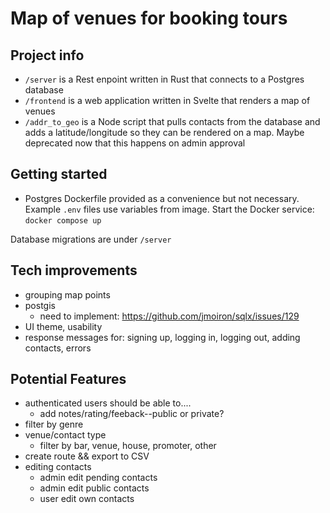 # Map of venues for booking tours

## Project info
- `/server` is a Rest enpoint written in Rust that connects to a Postgres database
- `/frontend` is a web application written in Svelte that renders a map of venues
- `/addr_to_geo` is a Node script that pulls contacts from the database and adds a latitude/longitude so they can be rendered on a map. Maybe deprecated now that this happens on admin approval

## Getting started
- Postgres Dockerfile provided as a convenience but not necessary. Example `.env` files use variables from image. Start the Docker service: `docker compose up`

Database migrations are under `/server`

## Tech improvements
- grouping map points
- postgis
    - need to implement: https://github.com/jmoiron/sqlx/issues/129
- UI theme, usability
- response messages for: signing up, logging in, logging out, adding contacts, errors

## Potential Features
- authenticated users should be able to....
    - add notes/rating/feeback--public or private?
- filter by genre
- venue/contact type
    - filter by bar, venue, house, promoter, other
- create route && export to CSV
- editing contacts
    - admin edit pending contacts
    - admin edit public contacts
    - user edit own contacts